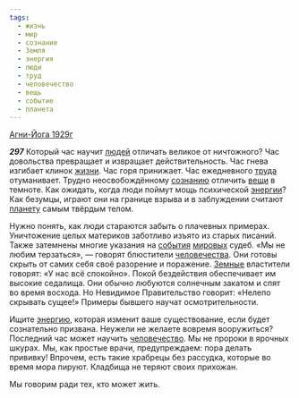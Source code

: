 ```yaml
---
tags:
  - жизнь
  - мир
  - сознание
  - Земля
  - энергия
  - люди
  - труд
  - человечество
  - вещь
  - событие
  - планета
---
```


[Агни-Йога 1929г](/agni/1929)

___297___
Который час научит [людей](/tag/#люди) отличать великое от ничтожного? Час довольства превращает и извращает действительность. Час гнева изгибает клинок [жизни](/tag/#жизнь). Час горя принижает. Час ежедневного [труда](/tag/#труд) отуманивает. Трудно неосвобождённому [сознанию](/tag/#сознание) отличить [вещи](/tag/#вещь) в темноте. Как ожидать, когда люди поймут мощь психической [энергии](/tag/#энергия)? Как безумцы, играют они на границе взрыва и в заблуждении считают [планету](/tag/#планета) самым твёрдым телом.   

Нужно понять, как люди стараются забыть о плачевных примерах. Уничтожение целых материков заботливо изъято из старых писаний. Также затемнены многие указания на [события](/tag/#событие) [мировых](/tag/#мир) судеб. «Мы не любим терзаться», — говорят блюстители [человечества](/tag/#[человечество](/tag/#человечество)). Они готовы скрыть от самих себя своё разорение и поражение. [Земные](/tag/#Земля) властители говорят: «У нас всё спокойно». Покой бездействия обеспечивает им высокие седалища. Они обычно любуются солнечным закатом и спят во время восхода. Но Невидимое Правительство говорит: «Нелепо скрывать сущее!» Примеры бывшего научат осмотрительности.   

Ищите [энергию](/tag/#энергия), которая изменит ваше существование, если будет сознательно призвана. Неужели не желаете вовремя вооружиться? Последний час может научить [человечество](/tag/#человечество). Мы не пророки в ярочных шкурах. Мы, как простые врачи, предупреждаем: пора делать прививку! Впрочем, есть такие храбрецы без рассудка, которые во время мора пируют. Кладбища не теряют своих прихожан.   

Мы говорим ради тех, кто может жить.